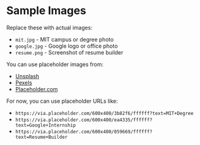 # Sample Images

Replace these with actual images:

- `mit.jpg` - MIT campus or degree photo
- `google.jpg` - Google logo or office photo  
- `resume.png` - Screenshot of resume builder

You can use placeholder images from:
- [Unsplash](https://unsplash.com)
- [Pexels](https://pexels.com)
- [Placeholder.com](https://placeholder.com)

For now, you can use placeholder URLs like:
- `https://via.placeholder.com/600x400/3b82f6/ffffff?text=MIT+Degree`
- `https://via.placeholder.com/600x400/ea4335/ffffff?text=Google+Internship`
- `https://via.placeholder.com/600x400/059669/ffffff?text=Resume+Builder`
